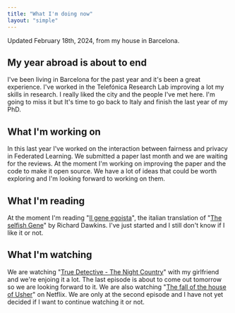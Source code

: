 ```yaml
---
title: "What I'm doing now"
layout: "simple"
---
```


Updated February 18th, 2024, from my house in Barcelona. 


## My year abroad is about to end

I've been living in Barcelona for the past year and it's been a great experience. I've worked in the Telefónica Research Lab improving a lot my skills in research. I really liked the city and the people I've met here. I'm going to miss it but It's time to go back to Italy and finish the last year of my PhD.

## What I'm working on

In this last year I've worked on the interaction between fairness and privacy in Federated Learning. We submitted a paper last month and we are waiting for the reviews. At the moment I'm working on improving the paper and the code to make it open source. We have a lot of ideas that could be worth exploring and I'm looking forward to working on them.

## What I'm reading

At the moment I'm reading "[Il gene egoista](https://www.goodreads.com/book/show/35451122)", the italian translation of "[The selfish Gene](https://www.goodreads.com/book/show/61535.The_Selfish_Gene)" by Richard Dawkins. I've just started and I still don't know if I like it or not.

## What I'm watching

We are watching "[True Detective - The Night Country](https://www.youtube.com/watch?v=WkL7cpG2UhE)" with my girlfriend and we're enjoing it a lot. The last episode is about to come out tomorrow so we are looking forward to it. 
We are also watching "[The fall of the house of Usher](https://www.youtube.com/watch?v=yvuAWVzP6wI)" on Netflix. We are only at the second episode and I have not yet decided if I want to continue watching it or not.